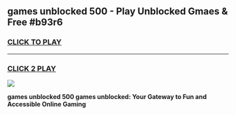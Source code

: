 
## games unblocked 500 - Play Unblocked Gmaes & Free #b93r6
<h3>
<a href="https://news.freeplayer.one?title=games_unblocked_500&ref=03M">CLICK TO PLAY</a></h3>
<hr>

<h3>
<a href="https://news.freeplayer.one?title=games_unblocked_500&ref=03M">CLICK 2 PLAY</a>
  
</h3>

<a href="https://news.freeplayer.one?title=games_unblocked_500&ref=03M"><img src="https://clearcache.store/games.png"></a>


**games unblocked 500 games unblocked: Your Gateway to Fun and Accessible Online Gaming**
